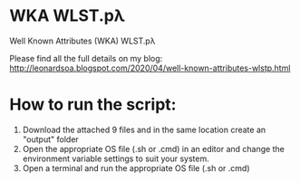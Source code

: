 # WKA WLST.pλ
Well Known Attributes (WKA) WLST.pλ

Please find all the full details on my blog: http://leonardsoa.blogspot.com/2020/04/well-known-attributes-wlstp.html

# How to run the script: 

1. Download the attached 9 files and in the same location create an "output" folder
2. Open the appropriate OS file (.sh or .cmd) in an editor and change the environment variable settings to suit your system.
3. Open a terminal and run the appropriate OS file (.sh or .cmd)
